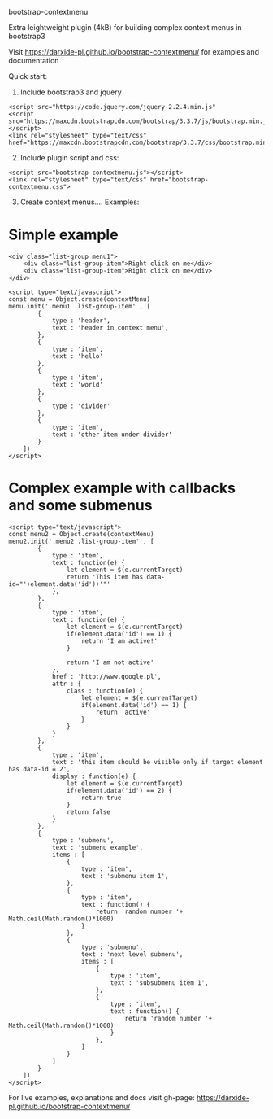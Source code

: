 bootstrap-contextmenu

Extra leightweight plugin (4kB) for building complex context menus in bootstrap3

Visit https://darxide-pl.github.io/bootstrap-contextmenu/ for examples and documentation

Quick start: 

1. Include bootstrap3 and jquery
```
<script src="https://code.jquery.com/jquery-2.2.4.min.js"
<script src="https://maxcdn.bootstrapcdn.com/bootstrap/3.3.7/js/bootstrap.min.js"></script>
<link rel="stylesheet" type="text/css" href="https://maxcdn.bootstrapcdn.com/bootstrap/3.3.7/css/bootstrap.min.css">
```
2. Include plugin script and css:
```
<script src="bootstrap-contextmenu.js"></script>
<link rel="stylesheet" type="text/css" href="bootstrap-contextmenu.css">	
```

3. Create context menus.... Examples: 


# Simple example
```
<div class="list-group menu1">
	<div class="list-group-item">Right click on me</div>
	<div class="list-group-item">Right click on me</div>		
</div>

<script type="text/javascript">
const menu = Object.create(contextMenu)
menu.init('.menu1 .list-group-item' , [
		{
			type : 'header',
			text : 'header in context menu',
		}, 
		{
			type : 'item', 
			text : 'hello'
		}, 
		{
			type : 'item', 
			text : 'world'
		},
		{
			type : 'divider'
		}, 
		{
			type : 'item', 
			text : 'other item under divider'
		}
	])
</script>	
```

# Complex example with callbacks and some submenus 

```
<script type="text/javascript">
const menu2 = Object.create(contextMenu)
menu2.init('.menu2 .list-group-item' , [
		{
			type : 'item', 
			text : function(e) {
				let element = $(e.currentTarget)
				return 'This item has data-id="'+element.data('id')+'"'
			},
		}, 
		{
			type : 'item', 
			text : function(e) {
				let element = $(e.currentTarget) 
				if(element.data('id') == 1) {
					return 'I am active!'
				} 

				return 'I am not active'
			}, 
			href : 'http://www.google.pl',
			attr : {
				class : function(e) {
					let element = $(e.currentTarget) 
					if(element.data('id') == 1) {
						return 'active'
					}
				}
			}
		}, 
		{
			type : 'item',
			text : 'this item should be visible only if target element has data-id = 2',
			display : function(e) {
				let element = $(e.currentTarget)
				if(element.data('id') == 2) {
					return true
				}
				return false
			}
		}, 
		{
			type : 'submenu', 
			text : 'submenu example',
			items : [
				{
					type : 'item', 
					text : 'submenu item 1',
				}, 
				{
					type : 'item', 
					text : function() {
						return 'random number '+ Math.ceil(Math.random()*1000)
					}
				}, 
				{
					type : 'submenu', 
					text : 'next level submenu',
					items : [
						{
							type : 'item', 
							text : 'subsubmenu item 1',
						}, 
						{
							type : 'item', 
							text : function() {
								return 'random number '+ Math.ceil(Math.random()*1000)
							}
						}, 
					]
				}
			]
		}
	])
</script>
```
For live examples, explanations and docs visit gh-page: https://darxide-pl.github.io/bootstrap-contextmenu/

